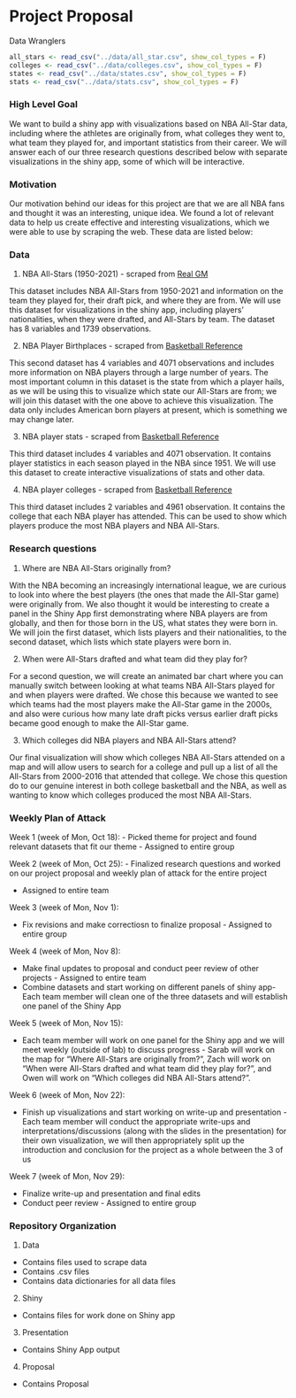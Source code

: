 Project Proposal
================
Data Wranglers

``` r
all_stars <- read_csv("../data/all_star.csv", show_col_types = F)
colleges <- read_csv("../data/colleges.csv", show_col_types = F)
states <- read_csv("../data/states.csv", show_col_types = F)
stats <- read_csv("../data/stats.csv", show_col_types = F)
```

### High Level Goal

We want to build a shiny app with visualizations based on NBA All-Star
data, including where the athletes are originally from, what colleges
they went to, what team they played for, and important statistics from
their career. We will answer each of our three research questions
described below with separate visualizations in the shiny app, some of
which will be interactive.

### Motivation

Our motivation behind our ideas for this project are that we are all NBA
fans and thought it was an interesting, unique idea. We found a lot of
relevant data to help us create effective and interesting
visualizations, which we were able to use by scraping the web. These
data are listed below:

### Data

1.  NBA All-Stars (1950-2021) - scraped from [Real
    GM](https://basketball.realgm.com/)

This dataset includes NBA All-Stars from 1950-2021 and information on
the team they played for, their draft pick, and where they are from. We
will use this dataset for visualizations in the shiny app, including
players’ nationalities, when they were drafted, and All-Stars by team.
The dataset has 8 variables and 1739 observations.

2.  NBA Player Birthplaces - scraped from [Basketball
    Reference](https://www.basketball-reference.com/)

This second dataset has 4 variables and 4071 observations and includes
more information on NBA players through a large number of years. The
most important column in this dataset is the state from which a player
hails, as we will be using this to visualize which state our All-Stars
are from; we will join this dataset with the one above to achieve this
visualization. The data only includes American born players at present,
which is something we may change later.

3.  NBA player stats - scraped from [Basketball
    Reference](https://www.basketball-reference.com/)

This third dataset includes 4 variables and 4071 observation. It
contains player statistics in each season played in the NBA since 1951.
We will use this dataset to create interactive visualizations of stats
and other data.

4.  NBA player colleges - scraped from [Basketball
    Reference](https://www.basketball-reference.com/)

This third dataset includes 2 variables and 4961 observation. It
contains the college that each NBA player has attended. This can be used
to show which players produce the most NBA players and NBA All-Stars.

### Research questions

1.  Where are NBA All-Stars originally from?

With the NBA becoming an increasingly international league, we are
curious to look into where the best players (the ones that made the
All-Star game) were originally from. We also thought it would be
interesting to create a panel in the Shiny App first demonstrating where
NBA players are from globally, and then for those born in the US, what
states they were born in. We will join the first dataset, which lists
players and their nationalities, to the second dataset, which lists
which state players were born in.

2.  When were All-Stars drafted and what team did they play for?

For a second question, we will create an animated bar chart where you
can manually switch between looking at what teams NBA All-Stars played
for and when players were drafted. We chose this because we wanted to
see which teams had the most players make the All-Star game in the
2000s, and also were curious how many late draft picks versus earlier
draft picks became good enough to make the All-Star game.

3.  Which colleges did NBA players and NBA All-Stars attend?

Our final visualization will show which colleges NBA All-Stars attended
on a map and will allow users to search for a college and pull up a list
of all the All-Stars from 2000-2016 that attended that college. We chose
this question do to our genuine interest in both college basketball and
the NBA, as well as wanting to know which colleges produced the most NBA
All-Stars.

### Weekly Plan of Attack

Week 1 (week of Mon, Oct 18): - Picked theme for project and found
relevant datasets that fit our theme - Assigned to entire group

Week 2 (week of Mon, Oct 25): - Finalized research questions and worked
on our project proposal and weekly plan of attack for the entire project
- Assigned to entire team

Week 3 (week of Mon, Nov 1):

  - Fix revisions and make correctiosn to finalize proposal - Assigned
    to entire group

Week 4 (week of Mon, Nov 8):

  - Make final updates to proposal and conduct peer review of other
    projects - Assigned to entire team
  - Combine datasets and start working on different panels of shiny app-
    Each team member will clean one of the three datasets and will
    establish one panel of the Shiny App

Week 5 (week of Mon, Nov 15):

  - Each team member will work on one panel for the Shiny app and we
    will meet weekly (outside of lab) to discuss progress - Sarab will
    work on the map for “Where All-Stars are originally from?”, Zach
    will work on “When were All-Stars drafted and what team did they
    play for?”, and Owen will work on “Which colleges did NBA All-Stars
    attend?”.

Week 6 (week of Mon, Nov 22):

  - Finish up visualizations and start working on write-up and
    presentation - Each team member will conduct the appropriate
    write-ups and interpretations/discussions (along with the slides in
    the presentation) for their own visualization, we will then
    appropriately split up the introduction and conclusion for the
    project as a whole between the 3 of us

Week 7 (week of Mon, Nov 29):

  - Finalize write-up and presentation and final edits
  - Conduct peer review - Assigned to entire group

### Repository Organization

1.  Data

<!-- end list -->

  - Contains files used to scrape data
  - Contains .csv files
  - Contains data dictionaries for all data files

<!-- end list -->

2.  Shiny

<!-- end list -->

  - Contains files for work done on Shiny app

<!-- end list -->

3.  Presentation

<!-- end list -->

  - Contains Shiny App output

<!-- end list -->

4.  Proposal

<!-- end list -->

  - Contains Proposal

